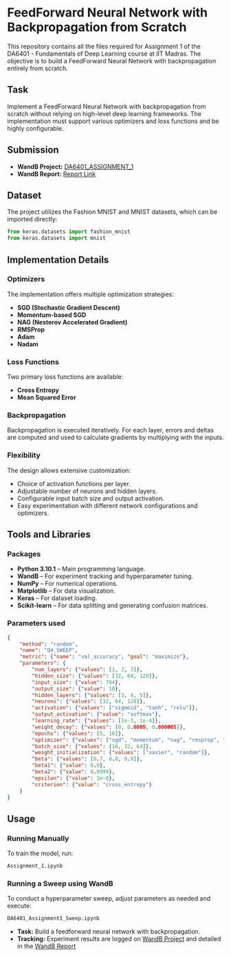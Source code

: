 # FeedForward Neural Network with Backpropagation from Scratch
This repository contains all the files required for Assignment 1 of the DA6401 - Fundamentals of Deep Learning course at IIT Madras. The objective is to build a FeedForward Neural Network with backpropagation entirely from scratch.

## Task
Implement a FeedForward Neural Network with backpropagation from scratch without relying on high-level deep learning frameworks. The implementation must support various optimizers and loss functions and be highly configurable.

## Submission
- **WandB Project:** [DA6401_ASSIGNMENT_1](https://wandb.ai/anirudhvr02-indian-institute-of-technology-madras/DA6401_Assignment1/reports/DA6401-Assignment-1--VmlldzoxMTgzNzEwMQ)
- **WandB Report:** [Report Link](https://wandb.ai/anirudhvr02-indian-institute-of-technology-madras/DA6401_Assignment1/reports/DA6401-Assignment-1--VmlldzoxMTgzNzEwMQ)

## Dataset
The project utilizes the Fashion MNIST and MNIST datasets, which can be imported directly:
```python
from keras.datasets import fashion_mnist
from keras.datasets import mnist
```

## Implementation Details
### Optimizers
The implementation offers multiple optimization strategies:
- **SGD (Stochastic Gradient Descent)**
- **Momentum-based SGD**
- **NAG (Nesterov Accelerated Gradient)**
- **RMSProp**
- **Adam**
- **Nadam**

### Loss Functions
Two primary loss functions are available:
- **Cross Entropy**
- **Mean Squared Error**

### Backpropagation
Backpropagation is executed iteratively. For each layer, errors and deltas are computed and used to calculate gradients by multiplying with the inputs.

### Flexibility
The design allows extensive customization:
- Choice of activation functions per layer.
- Adjustable number of neurons and hidden layers.
- Configurable input batch size and output activation.
- Easy experimentation with different network configurations and optimizers.

## Tools and Libraries

### Packages
- **Python 3.10.1** – Main programming language.
- **WandB** – For experiment tracking and hyperparameter tuning.
- **NumPy** – For numerical operations.
- **Matplotlib** – For data visualization.
- **Keras** – For dataset loading.
- **Scikit-learn** – For data splitting and generating confusion matrices.

### Parameters used
```json
{
    "method": "random",
    "name": "Q4_SWEEP",
    "metric": {"name": "val_accuracy", "goal": "maximize"},
    "parameters": {
        "num_layers": {"values": [1, 2, 3]},
        "hidden_size": {"values": [32, 64, 128]},
        "input_size": {"value": 784},
        "output_size": {"value": 10},
        "hidden_layers": {"values": [3, 4, 5]},
        "neurons": {"values": [32, 64, 128]},
        "activation": {"values": ["sigmoid", "tanh", "relu"]},
        "output_activation": {"value": "softmax"},
        "learning_rate": {"values": [1e-3, 1e-4]},
        "weight_decay": {"values": [0, 0.0005, 0.000005]},
        "epochs": {"values": [5, 10]},  
        "optimizer": {"values": ["sgd", "momentum", "nag", "rmsprop", "adam", "nadam"]},
        "batch_size": {"values": [16, 32, 64]},
        "weight_initialization": {"values": ["xavier", "random"]},
        "beta": {"values": [0.7, 0.8, 0.9]},
        "beta1": {"value": 0.9},
        "beta2": {"value": 0.9999},
        "epsilon": {"value": 1e-8},
        "criterion": {"value": "cross_entropy"}
    }
}
```

## Usage

### Running Manually
To train the model, run:
```bash
Assignment_1.ipynb
```


### Running a Sweep using WandB
To conduct a hyperparameter sweep, adjust parameters as needed and execute:
```bash
DA6401_Assignment1_Sweep.ipynb
```

- **Task:** Build a feedforward neural network with backpropagation.
- **Tracking:** Experiment results are logged on [WandB Project](https://wandb.ai/anirudhvr02-indian-institute-of-technology-madras/DA6401_Assignment1/reports/DA6401-Assignment-1--VmlldzoxMTgzNzEwMQ) and detailed in the [WandB Report](https://wandb.ai/anirudhvr02-indian-institute-of-technology-madras/DA6401_Assignment1/reports/DA6401-Assignment-1--VmlldzoxMTgzNzEwMQ)
